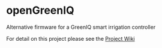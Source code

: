 # openGreenIQ
Alternative firmware for a GreenIQ smart irrigation controller

For detail on this project please see the [Project Wiki](https://github.com/bencrundwell/openGreenIQ/wiki)
